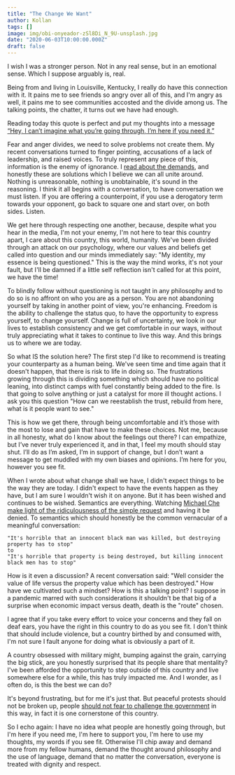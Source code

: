 ```yaml
---
title: "The Change We Want"
author: Kollan
tags: []
image: img/obi-onyeador-zSl8Di_N_9U-unsplash.jpg
date: "2020-06-03T10:00:00.000Z"
draft: false
---
```


I wish I was a stronger person. Not in any real sense, but in an emotional sense. Which I suppose arguably is, real.

Being from and living in Louisville, Kentucky, I really do have this connection with it. It pains me to see friends so angry over all of this, and I'm angry as well, it pains me to see communities accosted and the divide among us. The talking points, the chatter, it turns out we have had enough.

Reading today this quote is perfect and put my thoughts into a message [“Hey, I can’t imagine what you’re going through, I’m here if you need it.”](https://www.vox.com/2020/6/2/21278123/being-an-ally-racism-george-floyd-protests-white-people)

Fear and anger divides, we need to solve problems not create them. My recent conversations turned to finger pointing, accusations of a lack of leadership, and raised voices. To truly represent any piece of this, information is the enemy of ignorance. I [read about the demands](https://www.joincampaignzero.org/), and honestly these are solutions which I believe we can all unite around. Nothing is unreasonable, nothing is unobtainable, it's sound in the reasoning. I think it all begins with a conversation, to have conversation we must listen. If you are offering a counterpoint, if you use a derogatory term towards your opponent, go back to square one and start over, on both sides. Listen. 

We get here through respecting one another, because, despite what you hear in the media, I'm not your enemy, I'm not here to tear this country apart, I care about this country, this world, humanity. We've been divided through an attack on our psychology, where our values and beliefs get called into question and our minds immediately say: "My identity, my essence is being questioned." This is the way the mind works, it's not your fault, but I'll be damned if a little self reflection isn't called for at this point, we have the time!

To blindly follow without questioning is not taught in any philosophy and to do so is no affront on who you are as a person. You are not abandoning yourself by taking in another point of view, you're enhancing. Freedom is the ability to challenge the status quo, to have the opportunity to express yourself, to change yourself. Change is full of uncertainty, we look in our lives to establish consistency and we get comfortable in our ways, without truly appreciating what it takes to continue to live this way. And this brings us to where we are today.

So what IS the solution here? The first step I'd like to recommend is treating your counterparty as a human being. We've seen time and time again that it doesn't happen, that there is risk to life in doing so. The frustrations growing through this is dividing something which should have no political leaning, into distinct camps with fuel constantly being added to the fire. Is that going to solve anything or just a catalyst for more ill thought actions. I ask you this question "How can we reestablish the trust, rebuild from here, what is it people want to see."

This is how we get there, through being uncomfortable and it’s those with the most to lose and gain that have to make these choices. Not me, because in all honesty, what do I know about the feelings out there? I can empathize, but I’ve never truly experienced it, and in that, I feel my mouth should stay shut. I’ll do as I’m asked, I’m in support of change, but I don’t want a message to get muddled with my own biases and opinions. I’m here for you, however you see fit.

When I wrote about what change shall we have, I didn't expect things to be the way they are today. I didn't expect to have the events happen as they have, but I am sure I wouldn't wish it on anyone. But it has been wished and continues to be wished. Semantics are everything. Watching [Michael Che make light of the ridiculousness of the simple request](https://www.youtube.com/watch?v=AeN_SVoJet0) and having it be denied. To semantics which should honestly be the common vernacular of a meaningful conversation:

	"It's horrible that an innocent black man was killed, but destroying property has to stop"
	to
	"It's horrible that property is being destroyed, but killing innocent black men has to stop"

How is it even a discussion? A recent conversation said: "Well consider the value of life versus the property value which has been destroyed." How have we cultivated such a mindset? How is this a talking point? I suppose in a pandemic marred with such considerations it shouldn't be that big of a surprise when economic impact versus death, death is the "route" chosen.

I agree that if you take every effort to voice your concerns and they fall on deaf ears, you have the right in this country to do as you see fit. I don't think that should include violence, but a country birthed by and consumed with, I'm not sure I fault anyone for doing what is obviously a part of it.

A country obsessed with military might, bumping against the grain, carrying the big stick, are you honestly surprised that its people share that mentality? I've been afforded the opportunity to step outside of this country and live somewhere else for a while, this has truly impacted me. And I wonder, as I often do, is this the best we can do?

It's beyond frustrating, but for me it's just that. But peaceful protests should not be broken up, people [should not fear to challenge the government](https://www.youtube.com/watch?v=z56j06plUgs) in this way, in fact it is one cornerstone of this country.

So I echo again: I have no idea what people are honestly going through, but I'm here if you need me, I'm here to support you, I'm here to use my thoughts, my words if you see fit. Otherwise I'll chip away and demand more from my fellow humans, demand the thought around philosophy and the use of language, demand that no matter the conversation, everyone is treated with dignity and respect.